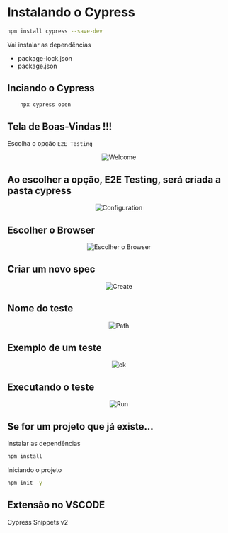 # Instalando o Cypress

```bash
npm install cypress --save-dev
```

Vai instalar as dependências

- package-lock.json
- package.json

## Inciando o Cypress

```bash
    npx cypress open
```

## Tela de Boas-Vindas !!!

Escolha o opção `E2E Testing`

<div align="center">

![Welcome](../docs/images/welcome.png)

</div>

## Ao escolher a opção, E2E Testing, será criada a pasta cypress

<div align="center">

![Configuration](../docs/images/configuration.png)

</div>

## Escolher o Browser

<div align="center">

![Escolher o Browser](../docs/images/choose.png)

</div>

## Criar um novo spec

<div align="center">

![Create](../docs/images/create.png)

</div>

## Nome do teste

<div align="center">

![Path](../docs/images/path.png)

</div>

## Exemplo de um teste

<div align="center">

![ok](../docs/images/ok.png)

</div>

## Executando o teste

<div align="center">

![Run](../docs/images/run.png)

</div>

## Se for um projeto que já existe...

Instalar as dependências

```bash
npm install
```

Iniciando o projeto

```bash
npm init -y
```

## Extensão no VSCODE

Cypress Snippets v2